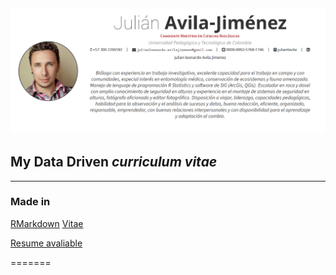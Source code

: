 
[![](./img/cvPreview.png)](https://github.com/julianlavila/My_CV/blob/master/img/cvPreview.png)
---

## My Data Driven *curriculum vitae*

---
### Made in

[RMarkdown](https://rmarkdown.rstudio.com/) 
[Vitae](https://pkg.mitchelloharawild.com/vitae/) <br/>

[Resume avaliable](http://rpubs.com/julianlavila/CV_Resume/)

=======


